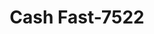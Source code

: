 ---
f_zip-code: 49770
f_state-code: MI
title: Cash Fast-7522
f_phone: 231-439-0920
f_city-only: Petoskey
f_address: 203 W Mitchell Street Petoskey
f_location-unique-id: '7522'
slug: cash-fast-7522
updated-on: '2024-05-30T13:46:58.046Z'
created-on: '2024-05-30T13:36:59.803Z'
published-on: '2024-05-30T13:54:32.469Z'
f_city-state: cms/city/petoskey-mi.md
f_company: cms/company/cash-fast.md
f_state: cms/state/michigan.md
layout: '[payday-loan].html'
tags: payday-loan
---